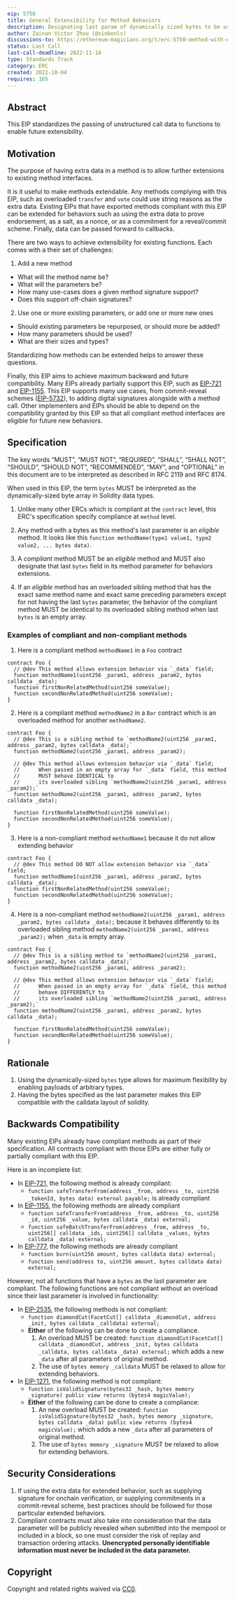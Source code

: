 ```yaml
---
eip: 5750
title: General Extensibility for Method Behaviors
description: Designating last param of dynamically sized bytes to be used for behavior extensions of methods.
author: Zainan Victor Zhou (@xinbenlv)
discussions-to: https://ethereum-magicians.org/t/erc-5750-method-with-extra-data/11176
status: Last Call
last-call-deadline: 2022-11-14
type: Standards Track
category: ERC
created: 2022-10-04
requires: 165
---
```


## Abstract

This EIP standardizes the passing of unstructured call data to functions to enable future extensibility.

## Motivation

The purpose of having extra data in a method is to allow further extensions to existing method interfaces.

It is it useful to make methods extendable. Any methods complying with this EIP, such as overloaded `transfer` and `vote` could use string reasons as the extra data. Existing EIPs that have exported methods compliant with this EIP can be extended for behaviors such as using the extra data to prove endorsement, as a salt, as a nonce, or as a commitment for a reveal/commit scheme. Finally, data can be passed forward to callbacks.

There are two ways to achieve extensibility for existing functions. Each comes with a their set of challenges:

1. Add a new method

  * What will the method name be?
  * What will the parameters be?
  * How many use-cases does a given method signature support?
  * Does this support off-chain signatures?

2. Use one or more existing parameters, or add one or more new ones

  * Should existing parameters be repurposed, or should more be added?
  * How many parameters should be used?
  * What are their sizes and types?

Standardizing how methods can be extended helps to answer these questions.

Finally, this EIP aims to achieve maximum backward and future compatibility. Many EIPs already partially support this EIP, such as [EIP-721](./eip-721.md) and [EIP-1155](./eip-1155.md). This EIP supports many use cases, from commit-reveal schemes ([EIP-5732](./eip-5732.md)), to adding digital signatures alongside with a method call. Other implementers and EIPs should be able to depend on the compatibility granted by this EIP so that all compliant method interfaces are eligible for future new behaviors.

## Specification

The key words “MUST”, “MUST NOT”, “REQUIRED”, “SHALL”, “SHALL NOT”, “SHOULD”, “SHOULD NOT”, “RECOMMENDED”, “MAY”, and “OPTIONAL” in this document are to be interpreted as described in RFC 2119 and RFC 8174.

When used in this EIP, the term `bytes` MUST be interpreted as the dynamically-sized byte array in Solidity data types.

1. Unlike many other ERCs which is compliant at the `contract` level, this ERC's specification specify compliance at `method` level.

2. Any method with a bytes as this method's last parameter is an _eligible_ method. It looks like this `function methodName(type1 value1, type2 value2, ... bytes data)`.

3. A _compliant_ method MUST be an _eligible_ method and MUST also designate that last `bytes` field in its method parameter for behaviors extensions.

4. If an _eligible_ method has an overloaded sibling method that
has the exact same method name and exact same preceding parameters
except for not having the last `bytes` parameter, the behavior
of the compliant method MUST be identical to
its overloaded sibling method when last `bytes` is an empty array.

### Examples of compliant and non-compliant methods

1. Here is a compliant method `methodName1` in a `Foo` contract

```solidity
contract Foo {
  // @dev This method allows extension behavior via `_data` field;
  function methodName1(uint256 _param1, address _param2, bytes calldata _data);
  function firstNonRelatedMethod(uint256 someValue);
  function secondNonRelatedMethod(uint256 someValue);
}
```

2. Here is a compliant method `methodName2` in a `Bar` contract which is an overloaded method for another `methodName2`.


```solidity
contract Foo {
  // @dev This is a sibling method to `methodName2(uint256 _param1, address _param2, bytes calldata _data);`
  function methodName2(uint256 _param1, address _param2);

  // @dev This method allows extension behavior via `_data` field;
  //      When passed in an empty array for `_data` field, this method
  //      MUST behave IDENTICAL to
  //      its overloaded sibling `methodName2(uint256 _param1, address _param2);`
  function methodName2(uint256 _param1, address _param2, bytes calldata _data);

  function firstNonRelatedMethod(uint256 someValue);
  function secondNonRelatedMethod(uint256 someValue);
}
```

3. Here is a non-compliant method `methodName1` because it do not allow extending behavior

```solidity
contract Foo {
  // @dev This method DO NOT allow extension behavior via `_data` field;
  function methodName1(uint256 _param1, address _param2, bytes calldata _data);
  function firstNonRelatedMethod(uint256 someValue);
  function secondNonRelatedMethod(uint256 someValue);
}
```

4. Here is a non-compliant method
`methodName2(uint256 _param1, address _param2, bytes calldata _data);`
because it behaves differently
to its overloaded sibling method
`methodName2(uint256 _param1, address _param2);` when `_data` is empty array.

```solidity
contract Foo {
  // @dev This is a sibling method to `methodName2(uint256 _param1, address _param2, bytes calldata _data);`
  function methodName2(uint256 _param1, address _param2);

  // @dev This method allows extension behavior via `_data` field;
  //      When passed in an empty array for `_data` field, this method
  //      behave DIFFERENTLY to
  //      its overloaded sibling `methodName2(uint256 _param1, address _param2);`
  function methodName2(uint256 _param1, address _param2, bytes calldata _data);

  function firstNonRelatedMethod(uint256 someValue);
  function secondNonRelatedMethod(uint256 someValue);
}
```

## Rationale

1. Using the dynamically-sized `bytes` type allows for maximum flexibility by enabling payloads of arbitrary types.
2. Having the bytes specified as the last parameter makes this EIP compatible with the calldata layout of solidity.

## Backwards Compatibility

Many existing EIPs already have compliant methods as part of their specification. All contracts compliant with those EIPs are either fully or partially compliant with this EIP.

Here is an incomplete list:

* In [EIP-721](./eip-721.md), the following method is already compliant:
  * `function safeTransferFrom(address _from, address _to, uint256 _tokenId, bytes data) external payable;` is already compliant
* In [EIP-1155](./eip-1155.md), the following methods are already compliant
  * `function safeTransferFrom(address _from, address _to, uint256 _id, uint256 _value, bytes calldata _data) external;`
  * `function safeBatchTransferFrom(address _from, address _to, uint256[] calldata _ids, uint256[] calldata _values, bytes calldata _data) external;`
* In [EIP-777](./eip-777.md), the following methods are already compliant
  * `function burn(uint256 amount, bytes calldata data) external;`
  * `function send(address to, uint256 amount, bytes calldata data) external;`

However, not all functions that have a `bytes` as the last parameter are compliant. The following functions are not compliant without an overload since their last parameter is involved in functionality:

* In [EIP-2535](./eip-2535.md), the following methods is not compliant:
  * `function diamondCut(FacetCut[] calldata _diamondCut, address _init, bytes calldata _calldata) external;`
  * **Either** of the following can be done to create a compliance.
    1. An overload MUST be created: `function diamondCut(FacetCut[] calldata _diamondCut, address _init, bytes calldata _calldata, bytes calldata _data) external;` which adds a new `_data` after all parameters of original method.
    2. The use of `bytes memory _calldata` MUST be relaxed to allow for extending behaviors.
* In [EIP-1271](./eip-1271.md), the following method is not compliant:
  * `function isValidSignature(bytes32 _hash, bytes memory _signature) public view returns (bytes4 magicValue);`
  * **Either** of the following can be done to create a compliance:
    1. An new overload MUST be created: `function isValidSignature(bytes32 _hash, bytes memory _signature, bytes calldata _data) public view returns (bytes4 magicValue);` which adds a new `_data` after all parameters of original method.
    2. The use of `bytes memory _signature` MUST be relaxed to allow for extending behaviors.

## Security Considerations

1. If using the extra data for extended behavior, such as supplying signature for onchain verification, or supplying commitments in a commit-reveal scheme, best practices should be followed for those particular extended behaviors.
2. Compliant contracts must also take into consideration that the data parameter will be publicly revealed when submitted into the mempool or included in a block, so one must consider the risk of replay and transaction ordering attacks. **Unencrypted personally identifiable information must never be included in the data parameter.**

## Copyright

Copyright and related rights waived via [CC0](../LICENSE.md).
